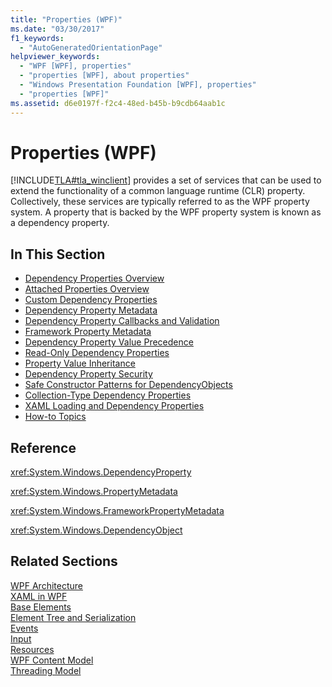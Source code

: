```yaml
---
title: "Properties (WPF)"
ms.date: "03/30/2017"
f1_keywords: 
  - "AutoGeneratedOrientationPage"
helpviewer_keywords: 
  - "WPF [WPF], properties"
  - "properties [WPF], about properties"
  - "Windows Presentation Foundation [WPF], properties"
  - "properties [WPF]"
ms.assetid: d6e0197f-f2c4-48ed-b45b-b9cdb64aab1c
---
```

# Properties (WPF)
[!INCLUDE[TLA#tla_winclient](../../../../includes/tlasharptla-winclient-md.md)] provides a set of services that can be used to extend the functionality of a common language runtime (CLR) property. Collectively, these services are typically referred to as the WPF property system. A property that is backed by the WPF property system is known as a dependency property.  
  
## In This Section  

- [Dependency Properties Overview](dependency-properties-overview.md)
- [Attached Properties Overview](attached-properties-overview.md)
- [Custom Dependency Properties](custom-dependency-properties.md)
- [Dependency Property Metadata](dependency-property-metadata.md)
- [Dependency Property Callbacks and Validation](dependency-property-callbacks-and-validation.md)
- [Framework Property Metadata](framework-property-metadata.md)
- [Dependency Property Value Precedence](dependency-property-value-precedence.md)
- [Read-Only Dependency Properties](read-only-dependency-properties.md)
- [Property Value Inheritance](property-value-inheritance.md)
- [Dependency Property Security](dependency-property-security.md)
- [Safe Constructor Patterns for DependencyObjects](safe-constructor-patterns-for-dependencyobjects.md)
- [Collection-Type Dependency Properties](collection-type-dependency-properties.md)
- [XAML Loading and Dependency Properties](xaml-loading-and-dependency-properties.md)
- [How-to Topics](properties-how-to-topics.md)
  
## Reference  
 <xref:System.Windows.DependencyProperty>  
  
 <xref:System.Windows.PropertyMetadata>  
  
 <xref:System.Windows.FrameworkPropertyMetadata>  
  
 <xref:System.Windows.DependencyObject>  
  
## Related Sections  
 [WPF Architecture](wpf-architecture.md)  
  [XAML in WPF](xaml-in-wpf.md)  
  [Base Elements](base-elements.md)  
  [Element Tree and Serialization](element-tree-and-serialization.md)  
  [Events](events-wpf.md)  
  [Input](input-wpf.md)  
  [Resources](resources-wpf.md)  
  [WPF Content Model](../controls/wpf-content-model.md)  
  [Threading Model](threading-model.md)
